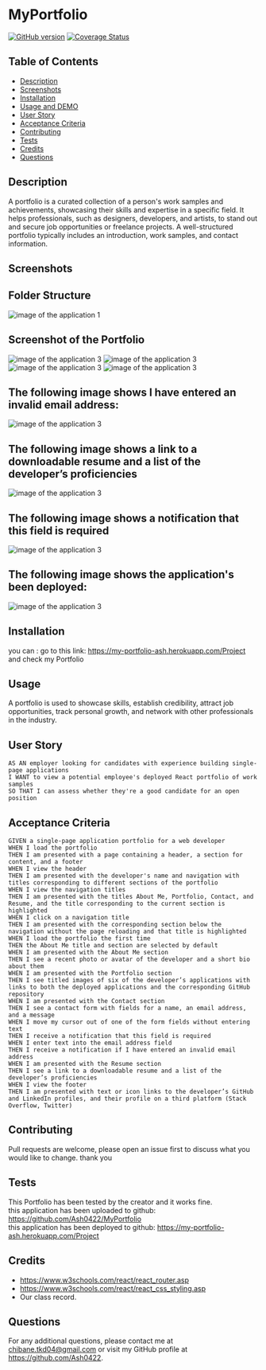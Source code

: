 # MyPortfolio

[![GitHub version](https://badge.fury.io/gh/Ash0422%2Fyourrepo.svg)](https://badge.fury.io/gh/MyPortfolio%2FMyPortfolio)
[![Coverage Status](https://coveralls.io/repos/github/Ash0422/18-Social-Network-API/badge.svg?branch=master)](https://coveralls.io/github/Ash0422/18-Social-Network-API?branch=master)

## Table of Contents

- [Description](#description)
- [Screenshots](#screenshots)
- [Installation](#installation)
- [Usage and DEMO](#usage-and-demogit)
- [User Story](#user-story)
- [Acceptance Criteria](#acceptance-criteria)
- [Contributing](#contributing)
- [Tests](#tests)
- [Credits](#credits)
- [Questions](#questions)

## Description

A portfolio is a curated collection of a person's work samples and achievements, showcasing their skills and expertise in a specific field. 
It helps professionals, such as designers, developers, and artists, to stand out and secure job opportunities or freelance projects.
A well-structured portfolio typically includes an introduction, work samples, and contact information.

## Screenshots
## Folder Structure <br>

![image of the application 1](./src/assets/screenshots/Screenshot1.png)

## Screenshot of the Portfolio

![image of the application 3](./src/assets/screenshots/Screenshot2.png)
![image of the application 3](./src/assets/screenshots/Screenshot6.png)
![image of the application 3](./src/assets/screenshots/Screenshot7.png)
![image of the application 3](./src/assets/screenshots/Screenshot8.png)

## The following image shows  I have entered an invalid email address:
![image of the application 3](./src/assets/screenshots/Screenshot5.png)
## The following image shows a link to a downloadable resume and a list of the developer’s proficiencies
![image of the application 3](./src/assets/screenshots/Screenshot3.png)
## The following image shows a notification that this field is required 
![image of the application 3](./src/assets/screenshots/Screenshot4.png)

## The following image shows the application's been deployed:
![image of the application 3](./assets/images/Screenshot8.png)
## Installation
you can : 
go to this link: https://my-portfolio-ash.herokuapp.com/Project
and check my Portfolio  

## Usage

A portfolio is used to showcase skills, establish credibility, attract job opportunities, track personal growth, and network with other professionals in the industry.


## User Story
```
AS AN employer looking for candidates with experience building single-page applications
I WANT to view a potential employee's deployed React portfolio of work samples
SO THAT I can assess whether they're a good candidate for an open position
```
## Acceptance Criteria
```
GIVEN a single-page application portfolio for a web developer
WHEN I load the portfolio
THEN I am presented with a page containing a header, a section for content, and a footer
WHEN I view the header
THEN I am presented with the developer's name and navigation with titles corresponding to different sections of the portfolio
WHEN I view the navigation titles
THEN I am presented with the titles About Me, Portfolio, Contact, and Resume, and the title corresponding to the current section is highlighted
WHEN I click on a navigation title
THEN I am presented with the corresponding section below the navigation without the page reloading and that title is highlighted
WHEN I load the portfolio the first time
THEN the About Me title and section are selected by default
WHEN I am presented with the About Me section
THEN I see a recent photo or avatar of the developer and a short bio about them
WHEN I am presented with the Portfolio section
THEN I see titled images of six of the developer’s applications with links to both the deployed applications and the corresponding GitHub repository
WHEN I am presented with the Contact section
THEN I see a contact form with fields for a name, an email address, and a message
WHEN I move my cursor out of one of the form fields without entering text
THEN I receive a notification that this field is required
WHEN I enter text into the email address field
THEN I receive a notification if I have entered an invalid email address
WHEN I am presented with the Resume section
THEN I see a link to a downloadable resume and a list of the developer’s proficiencies
WHEN I view the footer
THEN I am presented with text or icon links to the developer’s GitHub and LinkedIn profiles, and their profile on a third platform (Stack Overflow, Twitter) 
```
## Contributing
Pull requests are welcome, please open an issue first to discuss what you would like to change. thank you

## Tests
This Portfolio has been tested by the creator and it works fine.<br>
this application has been uploaded to github: https://github.com/Ash0422/MyPortfolio <br>
this application has been deployed to github: https://my-portfolio-ash.herokuapp.com/Project

## Credits
- https://www.w3schools.com/react/react_router.asp
- https://www.w3schools.com/react/react_css_styling.asp
- Our class record. 

## Questions
For any additional questions, please contact me at chibane.tkd04@gmail.com or visit my GitHub profile at https://github.com/Ash0422.

